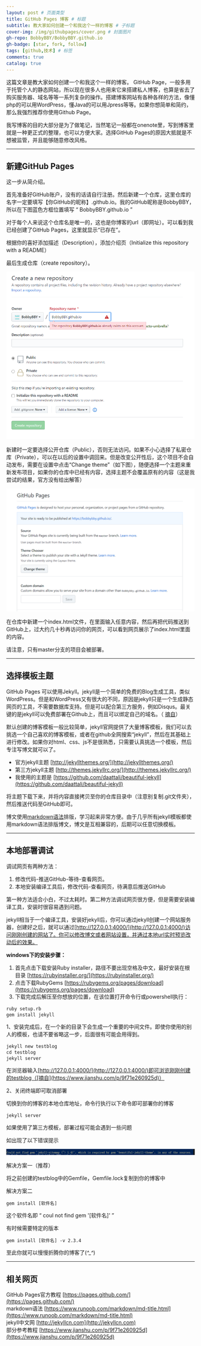```yaml
---
layout: post # 页面类型
title: GitHub Pages 博客 # 标题
subtitle: 教大家如何创建一个和我这个一样的博客 # 子标题
cover-img: /img/githubpages/cover.png # 封面图片
gh-repo: BobbyBBY/BobbyBBY.github.io
gh-badge: [star, fork, follow]
tags: [github,技术] # 标签
comments: true
catalog: true
---
```

这篇文章是教大家如何创建一个和我这个一样的博客。
GitHub Page，一般多用于托管个人的静态网站，所以现在很多人也用来它来搭建私人博客，也算是省去了购买服务器、域名等等一系列复杂的操作。搭建博客网站有各种各样的方法，像懂php的可以用WordPress，懂Java的可以用Jpress等等。如果你想简单和简约，那么我强烈推荐你使用Github Page。  

我写博客的目的大部分是为了做笔记，当然笔记一般都在onenote里，写到博客里就是一种更正式的整理，也可以方便大家。选择GitHub Pages的原因大抵就是不想被监管，并且能够随意修改风格。  

---

## 新建GitHub Pages

这一步从简介绍。  
  
首先准备好GitHub账户，没有的话请自行注册。然后新建一个仓库，这里仓库的名字一定要填写【你GitHub的昵称】.github.io。我的GitHub昵称是BobbyBBY，所以在下图蓝色方框位置填写 “ BobbyBBY.github.io  ”  

对于每个人来说这个仓库名是唯一的，这也是你博客的url（即网址）。可以看到我已经创建了GitHub Pages，这里就显示“已存在”。  

根据你的喜好添加描述（Description），添加介绍页（Initialize this repository with a README）  

最后生成仓库（create repository）。  

![repository](/img/githubpages/repository.png)  

新建时一定要选择公开仓库（Public），否则无法访问。如果不小心选择了私密仓库（Private），可以在以后的设置中调回来。但是改变公开性后，这个项目不会自动发布，需要在设置中点击“Change theme”（如下图），随便选择一个主题来重新发布项目，如果你的仓库中已经有内容，选择主题不会覆盖原有的内容（这是我尝试的结果，官方没有给出解答）  

![re-public](/img/githubpages/re-public.png)  

在仓库中新建一个index.html文件，在里面输入任意内容，然后再把代码推送到GitHub上，过大约几十秒再访问你的网页，可以看到网页展示了index.html里面的内容。  
  
请注意，只有master分支的项目会被部署。  

---

## 选择模板主题

GitHub Pages 可以使用Jekyll。jekyll是一个简单的免费的Blog生成工具，类似WordPress。但是和WordPress又有很大的不同，原因是jekyll只是一个生成静态网页的工具，不需要数据库支持。但是可以配合第三方服务，例如Disqus。最关键的是jekyll可以免费部署在Github上，而且可以绑定自己的域名。（ [摘自](https://baike.baidu.com/item/jekyll/1164861?fr=aladdin)）  

默认创建的博客模板一般比较简单，jekyll官网提供了大量博客模板，我们可以去挑选一个自己喜欢的博客模板，或者在github全网搜索“jekyll”，然后在其基础上进行修改。如果你对html、css、js不是很熟悉，只需要认真挑选一个模板，然后专注写博文就可以了。  

* 官方jekyll主题 [http://jekyllthemes.org/](http://jekyllthemes.org/)  
* 第三方jekyll主题 [http://themes.jekyllrc.org/](http://themes.jekyllrc.org/)  
* 我使用的主题是 [https://github.com/daattali/beautiful-jekyll](https://github.com/daattali/beautiful-jekyll)  

将主题下载下来，并将内容直接拷贝至你的仓库目录中（注意别复制.git文件夹），然后推送代码至GitHub即可。

博文使用[markdown语法](https://www.runoob.com/markdown/md-title.html)排版，学习起来非常方便。由于几乎所有jekyll模板都使用markdown语法排版博文，博文是互相兼容的，后期可以任意切换模板。  

---

## 本地部署调试

调试网页有两种方法：  

1. 修改代码-推送GitHub-等待-查看网页。  
2. 本地安装编译工具后，修改代码-查看网页，待满意后推送GitHub  

第一种方法适合小白，不过太耗时。第二种方法调试网页很方便，但是需要安装编译工具，安装时很容易遇到问题。  

jekyll相当于一个编译工具，安装好jekyll后，你可以通过jekyll创建一个网站服务器，创建好之后，就可以通过[http://127.0.0.1:4000/](http://127.0.0.1:4000/)访问刚刚创建的网站了。你可以修改博文或者网站设置，并通过本地url实时预览改动后的效果。  
  
**windows下的安装步骤：**  

1. 首先点击下载安装Ruby installer，路径不要出现空格及中文，最好安装在根目录 [https://rubyinstaller.org/](https://rubyinstaller.org/)
2. 点击下载RubyGems [https://rubygems.org/pages/download](https://rubygems.org/pages/download)
3. 下载完成后解压至你想放的位置，在该位置打开命令行或powershell执行：  

```shell
ruby setup.rb
gem install jekyll
```

1、安装完成后，在一个新的目录下会生成一个重要的中间文件。即使你使用的别人的模板，也请不要省略这一步，后面很有可能会用得到。  

```shell
jekyll new testblog
cd testblog
jekyll server
```

在浏览器输入[http://127.0.0.1:4000/](http://127.0.0.1:4000/)即可浏览刚刚创建的testblog（[摘自](https://www.jianshu.com/p/9f71e260925d)）  

2、关闭终端即可取消部署  

切换到你的博客的本地仓库地址，命令行执行以下命令即可部署你的博客

```shell
jekyll server
```

如果使用了第三方模板，部署过程可能会遇到一些问题  

如出现了以下错误提示  

![error](/img/githubpages/error.png)  

解决方案一（推荐）  

将之前创建的testblog中的Gemfile，Gemfile.lock复制到你的博客中  

解决方案二  

```shell
gem install [软件名]
```

这个软件名即 “ coul not find gem '[软件名]' ”  

有时候需要特定的版本  

```shell
gem install [软件名] -v 2.3.4
```

至此你就可以慢慢折腾你的博客了(*^_^*)  

---

## 相关网页

GitHub Pages官方教程 [https://pages.github.com/](https://pages.github.com/)  
markdown语法 [https://www.runoob.com/markdown/md-title.html](https://www.runoob.com/markdown/md-title.html)  
jekyll中文网 [http://jekyllcn.com](http://jekyllcn.com)  
部分参考教程 [https://www.jianshu.com/p/9f71e260925d](https://www.jianshu.com/p/9f71e260925d)  
